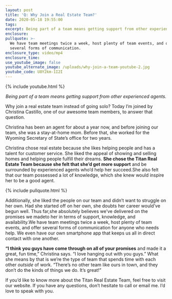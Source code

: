 ```yaml
---
layout: post
title: 'Q: Why Join a Real Estate Team?'
date: 2020-05-18 19:55:00
tags:
excerpt: Being part of a team means getting support from other experienced agents.
enclosure:
pullquote: >-
  We have team meetings twice a week, host plenty of team events, and offer
  several forms of communication.
enclosure_type: video/mp4
enclosure_time:
use_youtube_image: false
youtube_alternate_image: /uploads/why-join-a-team-youtube-2.jpg
youtube_code: U8Y2km-1I2I
---
```


{% include youtube.html %}

<p style="text-align: center;"><em>Being part of a team means getting support from other experienced agents.</em></p>

Why join a real estate team instead of going solo? Today I’m joined by Christina Castillo, one of our awesome team members, to answer that question.

Christina has been an agent for about a year now, and before joining our team, she was a stay-at-home mom. Before that, she worked for the Wyoming Secretary of State’s office for two years.&nbsp;

Christina chose real estate because she likes helping people and has a talent for customer service. She liked the appeal of showing and selling homes and helping people fulfill their dreams. **She chose the Titan Real Estate Team because she felt that she’d get more support** and be surrounded by experienced agents who’d help her succeed.She also felt that our team possessed a lot of knowledge, which she knew would inspire her to be a good agent.&nbsp;

{% include pullquote.html %}

Additionally, she liked the people on our team and didn’t want to struggle on her own. Had she started off on her own, she doubts her career would’ve begun well. Thus far,she absolutely believes we’ve delivered on the promises we madeto her in terms of support, knowledge, and availability.We have team meetings twice a week, host plenty of team events, and offer several forms of communication for anyone who needs help. We even have our own smartphone app that keeps us all in direct contact with one another.&nbsp;

**“I think you guys have come through on all of your promises** and made it a great, fun time,” Christina says. “I love hanging out with you guys.” What she means by that is we’re the type of team that spends time with each other *outside* of work. “There’s no other team like ours in town, and they don’t do the kinds of things we do. It’s great\!”&nbsp;

If you’d like to know more about the Titan Real Estate Team, feel free to visit our website. If you have any questions, don’t hesitate to call or email me. I’d love to speak with you.